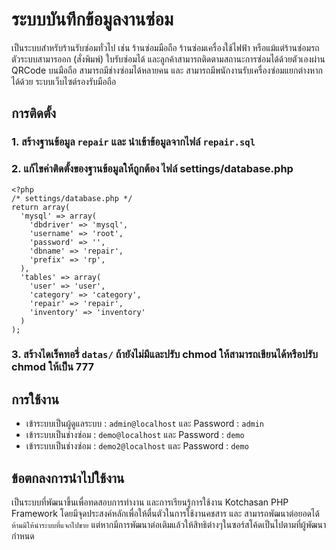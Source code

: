 # ระบบบันทึกข้อมูลงานซ่อม
เป็นระบบสำหรับร้านรับซ่อมทั่วไป เช่น ร้านซ่อมมือถือ ร้านซ่อมเครื่องใช้ไฟฟ้า หรือแม้แต่ร้านซ่อมรถ ตัวระบบสามารออก (สั่งพิมพ์) ใบรับซ่อมได้
และลูกค้าสามารถติดตามสถานะการซ่อมได้ด้วยตัวเองผ่าน QRCode บนมือถือ สามารถมีช่างซ่อมได้หลายคน
และ สามารถมีพนักงานรับเครื่องซ่อมแยกต่างหากได้ด้วย ระบบเว็บไซต์รองรับมือถือ

## การติดตั้ง
### 1. สร้างฐานข้อมูล ```repair``` และ นำเข้าข้อมูลจากไฟล์ ```repair.sql```
### 2. แก้ไขค่าติดตั้งของฐานข้อมูลให้ถูกต้อง ไฟล์ settings/database.php

```
<?php
/* settings/database.php */
return array(
  'mysql' => array(
    'dbdriver' => 'mysql',
    'username' => 'root',
    'password' => '',
    'dbname' => 'repair',
    'prefix' => 'rp',
  ),
  'tables' => array(
    'user' => 'user',
    'category' => 'category',
    'repair' => 'repair',
    'inventory' => 'inventory'
  )
);
```

### 3. สร้างไดเร็คทอรี่ ```datas/``` ถ้ายังไม่มีและปรับ chmod ให้สามารถเขียนได้หรือปรับ chmod ให้เป็น 777

## การใช้งาน
* เข้าระบบเป็นผู้ดูแลระบบ : ```admin@localhost``` และ Password : ```admin```
* เข้าระบบเป็นช่างซ่อม : ```demo@localhost``` และ Password : ```demo```
* เข้าระบบเป็นช่างซ่อม : ```demo2@localhost``` และ Password : ```demo```

## ข้อตกลงการนำไปใช้งาน
เป็นระบบที่พัฒนาขึ้นเพื่อทดสอบการทำงาน และการเรียนรู้การใช้งาน Kotchasan PHP Framework
โดยมีจุดประสงค์หลักเพื่อให้ตื่นตัวในการใช้งานคชสาร และ สามารถพัฒนาต่อยอดได้ ```ห้ามมิให้นำระบบที่แจกไปขาย```
แต่หากมีการพัฒนาต่อเติมแล้วให้สิทธิต่างๆในซอร์สโค้ดเป็นไปตามที่ผู้พัฒนากำหนด